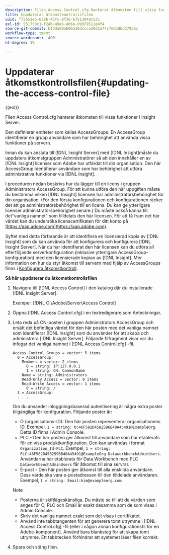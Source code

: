 ```yaml
---
description: Filen Access Control.cfg hanterar åtkomsten till vissa funktioner i Insight Server.
title: Uppdaterar åtkomstkontrollsfilen
uuid: f73651e5-6a8b-45fc-8f36-6751304dc53c
exl-id: 551758c1-f24b-49e6-ab6e-09979511e4f4
source-git-commit: b1dda69a606a16dccca30d2a74c7e63dbd27936c
workflow-type: tm+mt
source-wordcount: '490'
ht-degree: 1%

---
```


# Uppdaterar åtkomstkontrollsfilen{#updating-the-access-control-file}

{{eol}}

Filen Access Control.cfg hanterar åtkomsten till vissa funktioner i Insight Server.

Den definierar entiteter som kallas AccessGroups. En AccessGroup identifierar en grupp användare som har behörighet att använda vissa funktioner på servern.

Innan du kan ansluta till [!DNL Insight Server] med [!DNL Insight]måste du uppdatera åtkomstgruppen Administratörer så att den innehåller en av [!DNL Insight] licenser som Adobe har utfärdat till din organisation. Den här AccessGroup identifierar användare som har behörighet att utföra administrativa funktioner via [!DNL Insight].

I proceduren nedan beskrivs hur du lägger till en licens i gruppen Administrators AccessGroup. För att kunna utföra den här uppgiften måste du bestämma vilken [!DNL Insight] licensen har administratörsbehörighet för din organisation. (För den första konfigurationen och konfigurationen räcker det att ge administratörsbehörighet till en licens. Du kan ge ytterligare licenser administratörsbehörighet senare.) Du måste också känna till det&quot;vanliga namnet&quot; som tilldelats den här licensen. För att få fram det här värdet kan du undersöka licenscertifikaten för ditt konto på [https://aap.adobe.com](https://aap.adobe.com).

Syftet med detta förfarande är att identifiera en licensierad kopia av [!DNL Insight] som du kan använda för att konfigurera och konfigurera [!DNL Insight Server]. När du har identifierat den här licensen kan du utföra all efterföljande serverkonfiguration (inklusive ytterligare AccessGroup-konfiguration) med den licensierade kopian av [!DNL Insight]. Mer information om hur du styr åtkomst till servern med hjälp av AccessGroups finns i [Konfigurera åtkomstkontroll](../../../../home/c-inst-svr/c-admin-inst-svr/c-config-acs-ctrl/c-config-acs-ctrl.md#concept-ac385e870dbe4b57a72bf7266b60f93d).

**Så här uppdaterar du åtkomstkontrollsfilen**

1. Navigera till [!DNL Access Control] i den katalog där du installerade [!DNL Insight Server].

   Exempel: [!DNL C:\Adobe\Server\Access Control]

1. Öppna [!DNL Access Control.cfg] i en textredigerare som Anteckningar.
1. Leta reda på CN-posten i gruppen Administrators AccessGroup och ersätt det befintliga värdet för den här posten med det vanliga namnet som identifierar [!DNL Insight] som du använder för att skapa och administrera [!DNL Insight Server]. Följande filfragment visar var du infogar det vanliga namnet i [!DNL Access Control.cfg] -fil.

   ```
   Access Control Groups = vector: 5 items 
     0 = AccessGroup: 
       Members = vector: 2 items 
         0 = string: IP:127.0.0.1 
         1 = string: CN: CommonName 
       Name = string: Administrators 
       Read-Only Access = vector: 0 items 
       Read-Write Access = vector: 1 items 
         0 = string: / 
     1 = AccessGroup: 
     . . . 
   ```

   Om du använder inloggningsbaserad autentisering är några extra poster tillgängliga för konfiguration. Följande poster är:

   * O (organisations-ID): Den här posten representerar organisationens ID. Exempel, `1 = string: O:46F582D4582596B40A45491@ExampleOrg`. Detta ID finns i Admin Console.
   * PLC - Den här posten ger åtkomst till användare som har etablerats för en viss produktkonfiguration. Den kan användas i format `Organization_Id-PLC`. Exempel, `1 = string: PLC:46F582D4582596B40A45491@ExampleOrg-DataworkbenchAdminUsers`. Användarna har etablerats för Data Workbench med PLC `DataworkbenchAdminUsers` får åtkomst till sina servrar.
   * E-post - Den här posten ger åtkomst till alla enskilda användare. Dess värde ska vara e-postadressen till den tilldelade användaren. Exempel, `1 = string: Email:kim@exampleorg.com`.

   >[!NOTE]
   >
   >
   >    
   >    
   >    * Posterna är skiftlägeskänsliga. Du måste se till att de värden som anges för O, PLC och Email är exakt desamma som de som visas i Admin Console.
   >    * Skriv det vanliga namnet exakt som det visas i certifikatet.
   >    * Använd inte tabbtangenten för att generera tomt utrymme i [!DNL Access Control.cfg] -fil (eller i någon annan konfigurationsfil för en Adobe-komponent). Använd bara blanksteg för att skapa tomt utrymme. Ett tabbtecken förhindrar att systemet läser filen korrekt.


1. Spara och stäng filen.
